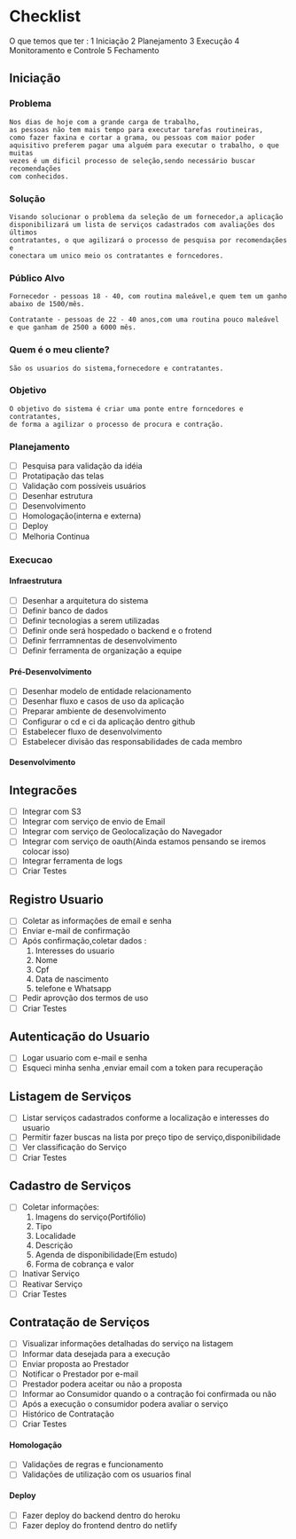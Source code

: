 # Checklist
O que temos que ter : 
1	Iniciação
2	Planejamento
3	Execução
4	Monitoramento e Controle
5	Fechamento

## Iniciação

### Problema
    Nos dias de hoje com a grande carga de trabalho, 
    as pessoas não tem mais tempo para executar tarefas routineiras,
    como fazer faxina e cortar a grama, ou pessoas com maior poder 
    aquisitivo preferem pagar uma alguém para executar o trabalho, o que muitas 
    vezes é um dificil processo de seleção,sendo necessário buscar recomendações 
    com conhecidos.

### Solução
    Visando solucionar o problema da seleção de um fornecedor,a aplicação 
    disponibilizará um lista de serviços cadastrados com avaliações dos últimos
    contratantes, o que agilizará o processo de pesquisa por recomendações e 
    conectara um unico meio os contratantes e forncedores.

### Público Alvo
    Fornecedor - pessoas 18 - 40, com routina maleável,e quem tem um ganho
    abaixo de 1500/mês.

    Contratante - pessoas de 22 - 40 anos,com uma routina pouco maleável 
    e que ganham de 2500 a 6000 mês.

### Quem é o meu cliente?
    São os usuarios do sistema,fornecedore e contratantes.

### Objetivo
    O objetivo do sistema é criar uma ponte entre forncedores e contratantes,
    de forma a agilizar o processo de procura e contração.

### Planejamento
- [ ] Pesquisa para validação da idéia
- [ ] Protatipação das telas
- [ ] Validação com possíveis usuários
- [ ] Desenhar estrutura
- [ ] Desenvolvimento
- [ ] Homologação(interna e externa)
- [ ] Deploy
- [ ] Melhoria Continua

### Execucao

#### Infraestrutura
- [ ] Desenhar a arquitetura do sistema
- [ ] Definir banco de dados
- [ ] Definir tecnologias a serem utilizadas
- [ ] Definir onde será hospedado o backend e o frotend
- [ ] Definir ferrramnentas de desenvolvimento
- [ ] Definir ferramenta de organização a equipe

#### Pré-Desenvolvimento
- [ ] Desenhar modelo de entidade relacionamento
- [ ] Desenhar fluxo e casos de uso da aplicação
- [ ] Preparar ambiente de desenvolvimento
- [ ] Configurar o cd e ci da aplicação dentro github
- [ ] Estabelecer fluxo de desenvolvimento
- [ ] Estabelecer divisão das responsabilidades de cada membro

#### Desenvolvimento

Integracões
-----
- [ ] Integrar com S3
- [ ] Integrar com serviço de envio de Email
- [ ] Integrar com serviço de Geolocalização do Navegador
- [ ] Integrar com serviço de oauth(Ainda estamos pensando se iremos colocar isso)
- [ ] Integrar ferramenta de logs
- [ ] Criar Testes

Registro Usuario
-----
- [ ] Coletar as informações de email e senha 
- [ ] Enviar e-mail de confirmação
- [ ] Após confirmação,coletar dados :
    1. Interesses do usuario
    2. Nome
    3. Cpf
    4. Data de nascimento
    5. telefone e Whatsapp
- [ ] Pedir aprovção dos termos de uso
- [ ] Criar Testes

Autenticação do Usuario
-------
- [ ] Logar usuario com e-mail e senha
- [ ] Esqueci minha senha ,enviar email com a token para recuperação

Listagem de Serviços
-------
- [ ] Listar serviços cadastrados conforme a localização e interesses do usuario
- [ ] Permitir fazer buscas na lista por preço tipo de serviço,disponibilidade
- [ ] Ver classificação do Serviço
- [ ] Criar Testes

Cadastro de Serviços
-------
- [ ] Coletar informações:
    1. Imagens do serviço(Portifólio)
    2. Tipo
    3. Localidade
    4. Descrição
    5. Agenda de disponibilidade(Em estudo)
    6. Forma de cobrança e valor
- [ ] Inativar Serviço 
- [ ] Reativar Serviço
- [ ] Criar Testes

Contratação de Serviços
-------
- [ ] Visualizar informações detalhadas do serviço na listagem
- [ ] Informar data desejada para a execução
- [ ] Enviar proposta ao Prestador
- [ ] Notificar o Prestador por e-mail
- [ ] Prestador podera aceitar ou não a proposta
- [ ] Informar ao Consumidor quando o a contração foi confirmada ou não
- [ ] Após a execução o consumidor podera avaliar o serviço
- [ ] Histórico de Contratação
- [ ] Criar Testes
#### Homologação
- [ ] Validações de regras e funcionamento
- [ ] Validações de utilização com os usuarios final
#### Deploy
- [ ] Fazer deploy do backend dentro do heroku
- [ ] Fazer deploy do frontend dentro do netlify
